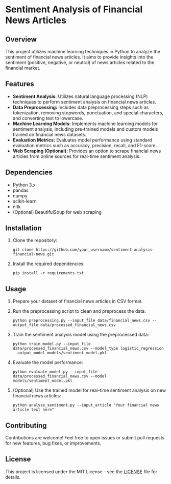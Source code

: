 # Sentiment Analysis of Financial News Articles

## Overview

This project utilizes machine learning techniques in Python to analyze the sentiment of financial news articles. It aims to provide insights into the sentiment (positive, negative, or neutral) of news articles related to the financial market.

## Features

- **Sentiment Analysis:** Utilizes natural language processing (NLP) techniques to perform sentiment analysis on financial news articles.
- **Data Preprocessing:** Includes data preprocessing steps such as tokenization, removing stopwords, punctuation, and special characters, and converting text to lowercase.
- **Machine Learning Models:** Implements machine learning models for sentiment analysis, including pre-trained models and custom models trained on financial news datasets.
- **Evaluation Metrics:** Evaluates model performance using standard evaluation metrics such as accuracy, precision, recall, and F1-score.
- **Web Scraping (Optional):** Provides an option to scrape financial news articles from online sources for real-time sentiment analysis.

## Dependencies

- Python 3.x
- pandas
- numpy
- scikit-learn
- nltk
- (Optional) BeautifulSoup for web scraping

## Installation

1. Clone the repository:

    ```
    git clone https://github.com/your_username/sentiment-analysis-financial-news.git
    ```

2. Install the required dependencies:

    ```
    pip install -r requirements.txt
    ```

## Usage

1. Prepare your dataset of financial news articles in CSV format.

2. Run the preprocessing script to clean and preprocess the data:

    ```
    python preprocessing.py --input_file data/financial_news.csv --output_file data/processed_financial_news.csv
    ```

3. Train the sentiment analysis model using the preprocessed data:

    ```
    python train_model.py --input_file data/processed_financial_news.csv --model_type logistic_regression --output_model models/sentiment_model.pkl
    ```

4. Evaluate the model performance:

    ```
    python evaluate_model.py --input_file data/processed_financial_news.csv --model models/sentiment_model.pkl
    ```

5. (Optional) Use the trained model for real-time sentiment analysis on new financial news articles:

    ```
    python analyze_sentiment.py --input_article "Your financial news article text here"
    ```

## Contributing

Contributions are welcome! Feel free to open issues or submit pull requests for new features, bug fixes, or improvements.

## License

This project is licensed under the MIT License - see the [LICENSE](LICENSE) file for details.
